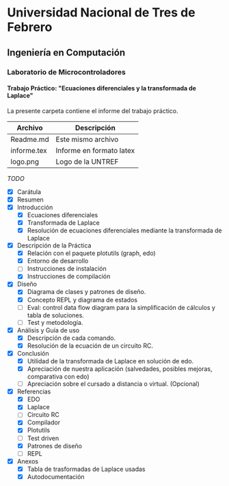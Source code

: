 # Universidad Nacional de Tres de Febrero

## Ingeniería en Computación

### Laboratorio de Microcontroladores

#### Trabajo Práctico: "Ecuaciones diferenciales y la transformada de Laplace"

La presente carpeta contiene el informe del trabajo práctico.

| Archivo | Descripción 
|-|-
| Readme.md | Este mismo archivo 
| informe.tex | Informe en formato latex
| logo.png | Logo de la UNTREF

_TODO_

- [X] Carátula
- [X] Resumen
- [X] Introducción
    - [X] Ecuaciones diferenciales
    - [X] Transformada de Laplace
    - [X] Resolución de ecuaciones diferenciales mediante la transformada de Laplace
- [X] Descripción de la Práctica
    - [X] Relación con el paquete plotutils (graph, edo)
    - [X] Entorno de desarrollo
    - [ ] Instrucciones de instalación
    - [X] Instrucciones de compilación
- [X] Diseño
    - [X] Diagrama de clases y patrones de diseño.
    - [X] Concepto REPL y diagrama de estados
    - [ ] Eval: control data flow diagram para la simplificación de cálculos y tabla de soluciones.
    - [ ] Test y metodología.
- [X] Análisis y Guía de uso
    - [X] Descripción de cada comando.
    - [X] Resolución de la ecuación de un circuito RC.
- [X] Conclusión
    - [X] Utilidad de la transformada de Laplace en solución de edo. 
    - [X] Apreciación de nuestra aplicación (salvedades, posibles mejoras, comparativa con edo)
    - [ ] Apreciación sobre el cursado a distancia o virtual. (Opcional)
- [X] Referencias
    - [X] EDO
    - [X] Laplace
    - [ ] Circuito RC
    - [X] Compilador
    - [X] Plotutils
    - [ ] Test driven
    - [X] Patrones de diseño
    - [ ] REPL
- [X] Anexos
    - [X] Tabla de trasformadas de Laplace usadas
    - [X] Autodocumentación